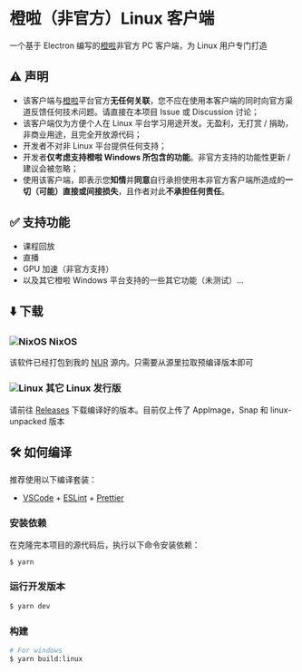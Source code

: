 # 橙啦（非官方）Linux 客户端

一个基于 Electron 编写的[橙啦](https://www.orangevip.com/)非官方 PC 客户端，为 Linux 用户专门打造

## ⚠️ 声明
- 该客户端与[橙啦](https://www.orangevip.com/)平台官方**无任何关联**，您不应在使用本客户端的同时向官方渠道反馈任何技术问题。请直接在本项目 Issue 或 Discussion 讨论；
- 该客户端仅为方便个人在 Linux 平台学习用途开发。无盈利，无打赏 / 捐助，非商业用途，且完全开放源代码；
- 开发者不对非 Linux 平台提供任何支持；
- 开发者**仅考虑支持橙啦 Windows 所包含的功能**。非官方支持的功能性更新 / 建议会被忽略；
- 使用该客户端，即表示您**知情**并**同意**自行承担使用本非官方客户端所造成的**一切（可能）直接或间接损失**，且作者对此**不承担任何责任**。

## ✅ 支持功能
- 课程回放
- 直播
- GPU 加速（非官方支持）
- 以及其它橙啦 Windows 平台支持的一些其它功能（未测试）...

## ⬇️ 下载
### ![NixOS](https://raw.githubusercontent.com/unixporn/distro-icons/master/SVG/nixos.svg) NixOS

该软件已经打包到我的 [NUR](https://github.com/pokon548/nur-packages) 源内。只需要从源里拉取预编译版本即可

### ![Linux](https://raw.githubusercontent.com/unixporn/distro-icons/master/SVG/linux.svg) 其它 Linux 发行版
请前往 [Releases](https://github.com/pokon548/chengla-for-linux/releases) 下载编译好的版本。目前仅上传了 AppImage，Snap 和 linux-unpacked 版本



## 🛠️ 如何编译
推荐使用以下编译套装：
- [VSCode](https://code.visualstudio.com/) + [ESLint](https://marketplace.visualstudio.com/items?itemName=dbaeumer.vscode-eslint) + [Prettier](https://marketplace.visualstudio.com/items?itemName=esbenp.prettier-vscode)

### 安装依赖
在克隆完本项目的源代码后，执行以下命令安装依赖：
```bash
$ yarn
```

### 运行开发版本

```bash
$ yarn dev
```

### 构建

```bash
# For windows
$ yarn build:linux
```
